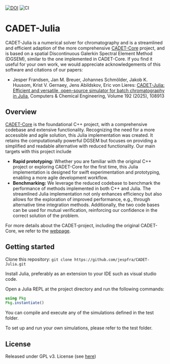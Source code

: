 [![DOI](https://zenodo.org/badge/690988707.svg)](https://doi.org/10.5281/zenodo.14068012)
![CI](https://github.com/cadet/cadet-julia/actions/workflows/CI.yml/badge.svg)

CADET-Julia
===========

CADET-Julia is a numerical solver for chromatography and is a streamlined and efficient adaption of the more comprehensive [CADET-Core](https://github.com/modsim/CADET) project, and is based on a spatial Discontinuous Galerkin Spectral Element Method (DGSEM), similar to the one implemented in CADET-Core.
If you find it useful for your own work, we would appreciate acknowledgements of this software and citations of our papers:

- Jesper Frandsen, Jan M. Breuer, Johannes Schmölder, Jakob K. Huusom, Krist V. Gernaey, Jens Abildskov, Eric von Lieres: [CADET-Julia: Efficient and versatile, open-source simulator for batch chromatography in Julia](https://doi.org/10.1016/j.compchemeng.2024.108913), Computers & Chemical Engineering, Volume 192 (2025), 108913

Overview
--------

[CADET-Core](https://github.com/modsim/CADET) is the foundational C++ project, with a comprehensive codebase and extensive functionality.
Recognizing the need for a more accessible and agile solution, this Julia implementation was created.
It retains the computationally powerful DGSEM but focuses on providing a simplified and readable alternative with reduced functionality.
Our main targets with this project include
- **Rapid prototyping:** Whether you are familiar with the original C++ project or exploring CADET-Core for the first time, this Julia implementation is designed for swift experimentation and prototyping, enabling a more agile development workflow.
- **Benchmarking:** We leverage the reduced codebase to benchmark the performance of methods implemented in both C++ and Julia. The streamlined Julia implementation not only enhances efficiency but also allows for the exploration of improved performance, e.g., through alternative time integration methods. Additionally,  the two code bases can be used for mutual verification, reinforcing our confidence in the correct solution of the problem.

For more details about the CADET-project, including the original CADET-Core, we refer to the [webpage](https://cadet.github.io/master/index.html#).
 

Getting started
---------------

Clone this repository: `git clone https://github.com/jespfra/CADET-Julia.git`

Install Julia, preferably as an extension to your IDE such as visual studio code.

Open a Julia REPL at the project directory and run the following commands:

```julia
using Pkg
Pkg.instantiate()
```

You can compile and execute any of the simulations defined in the test folder.

To set up and run your own simulations, please refer to the test folder.
 
License
-------

Released under GPL v3. License (see [here](https://github.com/jespfra/CADET-Julia/blob/main/LICENSE))
